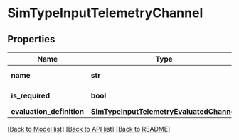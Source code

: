 # SimTypeInputTelemetryChannel

## Properties
Name | Type | Description | Notes
------------ | ------------- | ------------- | -------------
**name** | **str** |  | [optional] [readonly] 
**is_required** | **bool** |  | [optional] [readonly] 
**evaluation_definition** | [**SimTypeInputTelemetryEvaluatedChannel**](SimTypeInputTelemetryEvaluatedChannel.md) |  | [optional] 

[[Back to Model list]](../README.md#documentation-for-models) [[Back to API list]](../README.md#documentation-for-api-endpoints) [[Back to README]](../README.md)


